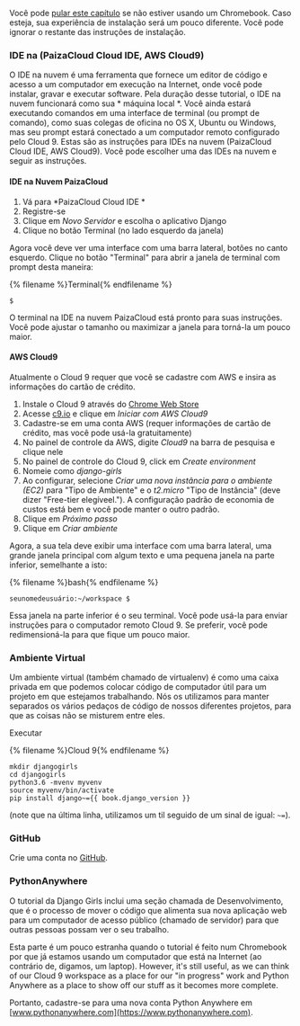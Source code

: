 Você pode [pular este capítulo](http://tutorial.djangogirls.org/en/installation/#install-python) se não estiver usando um Chromebook. Caso esteja, sua experiência de instalação será um pouco diferente. Você pode ignorar o restante das instruções de instalação.

### IDE na (PaizaCloud Cloud IDE, AWS Cloud9)

O IDE na nuvem é uma ferramenta que fornece um editor de código e acesso a um computador em execução na Internet, onde você pode instalar, gravar e executar software. Pela duração desse tutorial, o IDE na nuvem funcionará como sua * máquina local *. Você ainda estará executando comandos em uma interface de terminal (ou prompt de comando), como suas colegas de oficina no OS X, Ubuntu ou Windows, mas seu prompt estará conectado a um computador remoto configurado pelo Cloud 9. Estas são as instruções para IDEs na nuvem (PaizaCloud Cloud IDE, AWS Cloud9). Você pode escolher uma das IDEs na nuvem e seguir as instruções.

#### IDE na Nuvem PaizaCloud

1. Vá para *PaizaCloud Cloud IDE *
2. Registre-se
3. Clique em *Novo Servidor* e escolha o aplicativo Django
4. Clique no botão Terminal (no lado esquerdo da janela)

Agora você deve ver uma interface com uma barra lateral, botões no canto esquerdo. Clique no botão "Terminal" para abrir a janela de terminal com prompt desta maneira:

{% filename %}Terminal{% endfilename %}

    $
    

O terminal na IDE na nuvem PaizaCloud está pronto para suas instruções. Você pode ajustar o tamanho ou maximizar a janela para torná-la um pouco maior.

#### AWS Cloud9

Atualmente o Cloud 9 requer que você se cadastre com AWS e insira as informações do cartão de crédito.

1. Instale o Cloud 9 através do [Chrome Web Store](https://chrome.google.com/webstore/detail/cloud9/nbdmccoknlfggadpfkmcpnamfnbkmkcp)
2. Acesse [c9.io](https://c9.io) e clique em *Iniciar com AWS Cloud9*
3. Cadastre-se em uma conta AWS (requer informações de cartão de crédito, mas você pode usá-la gratuitamente)
4. No painel de controle da AWS, digite *Cloud9* na barra de pesquisa e clique nele
5. No painel de controle do Cloud 9, click em *Create environment*
6. Nomeie como *django-girls*
7. Ao configurar, selecione *Criar uma nova instância para o ambiente (EC2)* para "Tipo de Ambiente" e o *t2.micro* "Tipo de Instância" (deve dizer "Free-tier elegíveel."). A configuração padrão de economia de custos está bem e você pode manter o outro padrão.
8. Clique em *Próximo passo*
9. Clique em *Criar ambiente*

Agora, a sua tela deve exibir uma interface com uma barra lateral, uma grande janela principal com algum texto e uma pequena janela na parte inferior, semelhante a isto:

{% filename %}bash{% endfilename %}

    seunomedeusuário:~/workspace $
    

Essa janela na parte inferior é o seu terminal. Você pode usá-la para enviar instruções para o computador remoto Cloud 9. Se preferir, você pode redimensioná-la para que fique um pouco maior.

### Ambiente Virtual

Um ambiente virtual (também chamado de virtualenv) é como uma caixa privada em que podemos colocar código de computador útil para um projeto em que estejamos trabalhando. Nós os utilizamos para manter separados os vários pedaços de código de nossos diferentes projetos, para que as coisas não se misturem entre eles.

Executar

{% filename %}Cloud 9{% endfilename %}

    mkdir djangogirls
    cd djangogirls
    python3.6 -mvenv myvenv
    source myvenv/bin/activate
    pip install django~={{ book.django_version }}
    

(note que na última linha, utilizamos um til seguido de um sinal de igual: `~=`).

### GitHub

Crie uma conta no [GitHub](https://github.com).

### PythonAnywhere

O tutorial da Django Girls inclui uma seção chamada de Desenvolvimento, que é o processo de mover o código que alimenta sua nova aplicação web para um computador de acesso público (chamado de servidor) para que outras pessoas possam ver o seu trabalho.

Esta parte é um pouco estranha quando o tutorial é feito num Chromebook por que já estamos usando um computador que está na Internet (ao contrário de, digamos, um laptop). However, it's still useful, as we can think of our Cloud 9 workspace as a place for our "in progress" work and Python Anywhere as a place to show off our stuff as it becomes more complete.

Portanto, cadastre-se para uma nova conta Python Anywhere em [www.pythonanywhere.com](https://www.pythonanywhere.com).